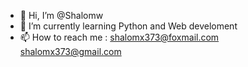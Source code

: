 - 👋 Hi, I’m @Shalomw
- 🌱 I’m currently learning Python and Web develoment
- 📫 How to reach me : shalomx373@foxmail.com  shalomx373@gmail.com

<!---
Shalomw/Shalomw is a ✨ special ✨ repository because its `README.md` (this file) appears on your GitHub profile.
You can click the Preview link to take a look at your changes.
--->
